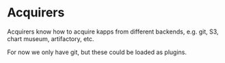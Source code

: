 # Acquirers
Acquirers know how to acquire kapps from different backends, e.g. git, S3, 
chart museum, artifactory, etc.

For now we only have git, but these could be loaded as plugins.